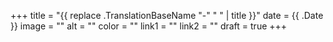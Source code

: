 +++
title = "{{ replace .TranslationBaseName "-" " " | title }}"
date = {{ .Date }}
image = ""
alt = ""
color = ""
link1 = ""
link2 = ""
draft = true
+++
